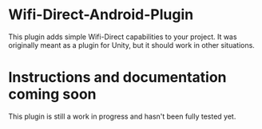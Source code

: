 # Wifi-Direct-Android-Plugin
This plugin adds simple Wifi-Direct capabilities to your project. It was originally meant as a plugin for Unity, but it should work in other situations.
# Instructions and documentation coming soon
This plugin is still a work in progress and hasn't been fully tested yet.
